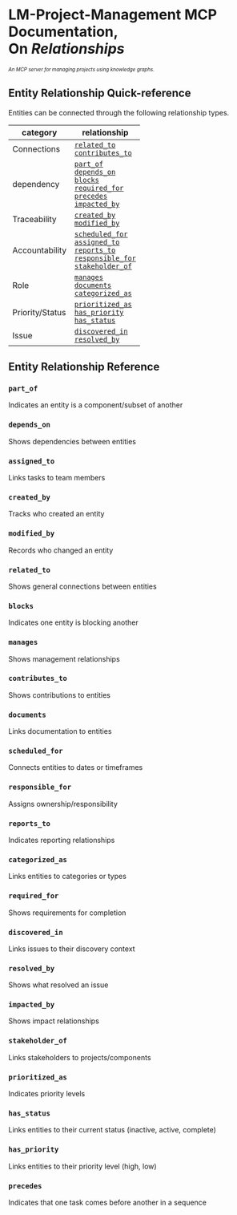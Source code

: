 <!-- SPDX-License-Identifier: MIT -->
<!-- SPDX-FileCopyrightText: 2025 The DeadBranches contributors <https://github.com/DeadBranches> -->
# LM-Project-Management MCP Documentation,<br />On *Relationships*
<small><i class="sm">An MCP server for managing projects using knowledge graphs.</i></small>
<style>
.sc {
  font-variant-caps: small-caps;
}
.sup {
  vertical-align: super;
}
.sm {
  font-size: smaller;
}
</style>

## Entity Relationship Quick-reference

Entities can be connected through the following relationship types.

| category | relationship |
| --- | --- |
| Connections | [`related_to`](#related_to)<br />[`contributes_to`](#contributes_to) |
| dependency | [`part_of`](#part_of)<br />[`depends_on`](#depends_on)<br />[`blocks`](#blocks)<br />[`required_for`](#required_for)<br />[`precedes`](#precedes)<br /> [`impacted_by`](#impacted_by) |
| Traceability | [`created_by`](#created_by)<br />[`modified_by`](#modified_by) |
| Accountability | [`scheduled_for`](#scheduled_for) <br />[`assigned_to`](#assigned_to)<br />[`reports_to`](#reports_to)<br />[`responsible_for`](#responsible_for)<br /> [`stakeholder_of`](#stakeholder_of) |
| Role | [`manages`](#manages) <br />[`documents`](#documents)<br />[`categorized_as`](#categorized_as) |
| Priority/Status | [`prioritized_as`](#prioritized_as)<br />[`has_priority`](#has_priority)<br />[`has_status`](#has_status) |
| Issue | [`discovered_in`](#discovered_in)<br />[`resolved_by`](#resolved_by) |

## Entity Relationship Reference

### `part_of`
Indicates an entity is a component/subset of another

### `depends_on`
Shows dependencies between entities

### `assigned_to`
Links tasks to team members

### `created_by`
Tracks who created an entity

### `modified_by`
Records who changed an entity

### `related_to`
Shows general connections between entities

### `blocks`
Indicates one entity is blocking another

### `manages`
Shows management relationships

### `contributes_to`
Shows contributions to entities

### `documents`
Links documentation to entities

### `scheduled_for`
Connects entities to dates or timeframes

### `responsible_for`
Assigns ownership/responsibility

### `reports_to`
Indicates reporting relationships

### `categorized_as`
Links entities to categories or types

### `required_for`
Shows requirements for completion

### `discovered_in`
Links issues to their discovery context

### `resolved_by`
Shows what resolved an issue

### `impacted_by`
Shows impact relationships

### `stakeholder_of`
Links stakeholders to projects/components

### `prioritized_as`
Indicates priority levels

### `has_status`
Links entities to their current status (inactive, active, complete)

### `has_priority`
Links entities to their priority level (high, low)

### `precedes`
Indicates that one task comes before another in a sequence